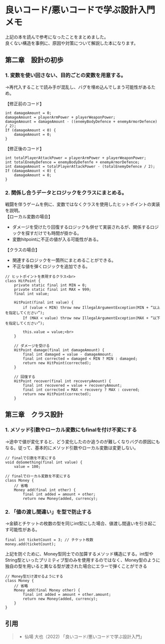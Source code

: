 # 良いコード/悪いコードで学ぶ設計入門 メモ

上記の本を読んで参考になったことをまとめました。<br>
良くない構造を事例に、原因や対策について解説した本になります。

## 第二章　設計の初歩
### 1. 変数を使い回さない、目的ごとの変数を用意する。<br>
→再代入することで読み手が混乱し、バグを埋め込んでしまう可能性があるため。

【修正前のコード】
```
int damageAmount = 0;
damageAmount = playerArmPower + playerWeaponPower;
damageAmount = damageAmount - ((enemyBodyDefence + enemyArmorDefence) / 2);
If (damageAmount < 0) {
    damageAmount = 0;
}
```

【修正後のコード】
```
int totalPlayerAttackPower = playerArmPower + playerWeaponPower;
int totalEnemyDefence = enemyBodyDefenfe + enemyArmorDefence;
int damageAmount = totalPlayerAttackPower - (totalEnemyDefence / 2);
If (damageAmount < 0) {
    damageAmount = 0;
}
```

### 2. 関係し合うデータとロジックをクラスにまとめる。<br>
戦闘を伴うゲームを例に、変数ではなくクラスを使用したヒットポイントの実装を説明。<br>
【ローカル変数の場合】
- ダメージを受けたり回復するロジックも併せて実装されるが、関係するロジックを探すだけでも時間が掛かる。<br>
- 変数hitpointに不正の値が入る可能性がある。

【クラスの場合】
- 関連するロジックを一箇所にまとめることができる。<br>
- 不正な値を弾くロジックを追加できる。
```
// ヒットポイントを表現するクラス<br>
class HitPoint {
    private static final int MIN = 0;
    private static final int MAX = 999;
    final int value;
    
    HitPoint(final int value) {
        if (value < MIN) throw new IllegalArgumentException(MIN + “以上を指定してください”);
        If (MAX < value) throw new IllegalArgumentException(MAX + “以下を指定してください”);

        this.value = value;<br>
    }

    // ダメージを受ける
    HitPoint damage(final int damageAmount) {
        final int damaged = value - damageAmount;
        final int corrected = damaged < MIN ? MIN : damaged;
        return new HitPoint(corrected);
    }

    // 回復する
    HitPoint recover(final int recoveryAmount) {
        final int recovered = value + recoveryAmount;
        final int corrected = MAX < recovery ? MAX : covered;
        return new HitPoint(corrected);
    }
```

## 第三章　クラス設計
### 1. メソッド引数やローカル変数にもfinalを付け不変にする<br>
→途中で値が変化すると、どう変化したのか追うのが難しくなりバグの原因にもなる。従って、基本的にメソッド引数やローカル変数は変更しない。
```
// finalで引数を不変にする
void doSomething(final int value) {
    value = 100;

// finalでローカル変数を不変にする
class Money {
    // 省略
    Money add(final int other) {
        final int added = amount + other;
        return new Money(added, currency);
```

### 2. 「値の渡し間違い」を型で防止する
→金額とチケットの枚数の型を同じint型にした場合、値渡し間違いを引き起こす可能性がある。
```
final int ticketCount = 3; // チケット枚数
money.add(ticketCount);
```

上記を防ぐために、Money型同士での加算するメソッド構造にする。int型やString型といったプリミティブ型のみを使用するのではなく、Money型のように独自の型を用いると異なる型が渡された場合にエラーで弾くことができる
```
// Money型だけ渡せるようにする
class Money {
    // 省略
    Money add(final Money other) {
        final int added = amount + other.amount;
        return new Money(added, currency);
    }
}
```


## 引用
> - 仙場 大也（2022) 「良いコード/悪いコードで学ぶ設計入門」
